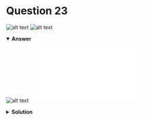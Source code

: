 # Question 23
![alt text](../ques-ref-15-25.png)
![alt text](q23.png)

<details open>
<summary><b>Answer</b></summary>

![alt text](a23.svg)
![alt text](a23.py)
</details>

<details>
<summary><b>Solution</b></summary>

![alt text](s23.png)
</details>

